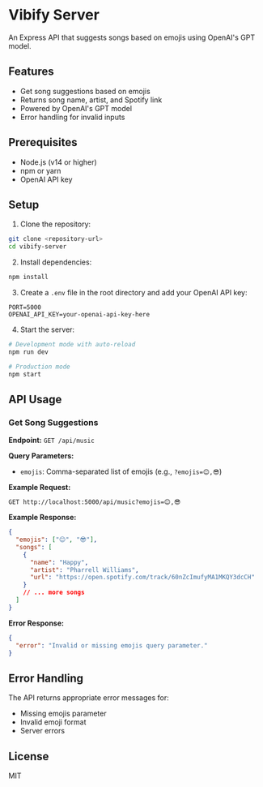 # Vibify Server

An Express API that suggests songs based on emojis using OpenAI's GPT model.

## Features

- Get song suggestions based on emojis
- Returns song name, artist, and Spotify link
- Powered by OpenAI's GPT model
- Error handling for invalid inputs

## Prerequisites

- Node.js (v14 or higher)
- npm or yarn
- OpenAI API key

## Setup

1. Clone the repository:

```bash
git clone <repository-url>
cd vibify-server
```

2. Install dependencies:

```bash
npm install
```

3. Create a `.env` file in the root directory and add your OpenAI API key:

```
PORT=5000
OPENAI_API_KEY=your-openai-api-key-here
```

4. Start the server:

```bash
# Development mode with auto-reload
npm run dev

# Production mode
npm start
```

## API Usage

### Get Song Suggestions

**Endpoint:** `GET /api/music`

**Query Parameters:**

- `emojis`: Comma-separated list of emojis (e.g., `?emojis=😊,😎`)

**Example Request:**

```
GET http://localhost:5000/api/music?emojis=😊,😎
```

**Example Response:**

```json
{
  "emojis": ["😊", "😎"],
  "songs": [
    {
      "name": "Happy",
      "artist": "Pharrell Williams",
      "url": "https://open.spotify.com/track/60nZcImufyMA1MKQY3dcCH"
    }
    // ... more songs
  ]
}
```

**Error Response:**

```json
{
  "error": "Invalid or missing emojis query parameter."
}
```

## Error Handling

The API returns appropriate error messages for:

- Missing emojis parameter
- Invalid emoji format
- Server errors

## License

MIT
